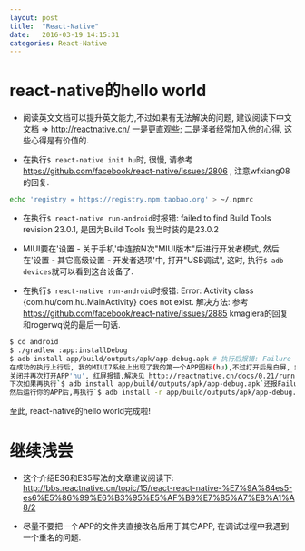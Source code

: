 ```yaml
---
layout: post
title:  "React-Native"
date:   2016-03-19 14:15:31
categories: React-Native
---
```


# react-native的hello world
* 阅读英文文档可以提升英文能力,不过如果有无法解决的问题, 建议阅读下中文文档 => http://reactnative.cn/ 一是更直观些; 二是译者经常加入他的心得, 这些心得是有价值的.

* 在执行`$ react-native init hu`时, 很慢, 请参考 https://github.com/facebook/react-native/issues/2806 , 注意wfxiang08的回复. 
```bash
echo 'registry = https://registry.npm.taobao.org' > ~/.npmrc
```

* 在执行`$ react-native run-android`时报错: failed to find Build Tools revision 23.0.1, 是因为Build Tools 我当时装的是23.0.2 

* MIUI要在'设置 - 关于手机'中连按N次"MIUI版本"后进行开发者模式, 然后在'设置 - 其它高级设置 - 开发者选项'中, 打开"USB调试",
这时, 执行`$ adb devices`就可以看到这台设备了.

* 在执行`$ react-native run-android`时报错: Error: Activity class {com.hu/com.hu.MainActivity} does not exist.
解决方法: 参考 https://github.com/facebook/react-native/issues/2885 kmagiera的回复和rogerwq说的最后一句话.
```bash
$ cd android
$ ./gradlew :app:installDebug
$ adb install app/build/outputs/apk/app-debug.apk # 执行后报错: Failure [INSTALL_CANCELED_BY_USER] ,解决方法见: http://stackoverflow.com/questions/29444980/android-install-on-device-failure-install-canceled-by-user
在成功的执行上行后, 我的MIUI7系统上出现了我的第一个APP图标(hu),不过打开后是白屏, 解决方法: '设置 - 其它应用管理 - hu - 权限管理 - 显示悬浮窗'勾上.
关闭并再次打开APP'hu', 红屏报错,解决见 http://reactnative.cn/docs/0.21/running-on-device-android.html#content 最后内容.
下次如果再执行`$ adb install app/build/outputs/apk/app-debug.apk`还报Failure [INSTALL_CANCELED_BY_USER]的错误, 请在'开发者选项'中'选择调试应用',选到你的应用. 
然后运行你的APP后,再执行`$ adb install -r app/build/outputs/apk/app-debug.apk` -r意味着replace existing application.
```

至此, react-native的hello world完成啦!

# 继续浅尝
* 这个介绍ES6和ES5写法的文章建议阅读下: http://bbs.reactnative.cn/topic/15/react-react-native-%E7%9A%84es5-es6%E5%86%99%E6%B3%95%E5%AF%B9%E7%85%A7%E8%A1%A8/2

* 尽量不要把一个APP的文件夹直接改名后用于其它APP, 在调试过程中我遇到一个重名的问题.



